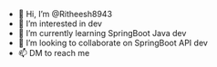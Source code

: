 - 👋 Hi, I’m @Ritheesh8943
- 👀 I’m interested in dev
- 🌱 I’m currently learning SpringBoot Java dev
- 💞️ I’m looking to collaborate on SpringBoot API dev
- 📫 DM to reach me

<!---
Ritheesh8943/Ritheesh8943 is a ✨ special ✨ repository because its `README.md` (this file) appears on your GitHub profile.
You can click the Preview link to take a look at your changes.
--->
